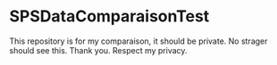 # SPSDataComparaisonTest
This repository is for my comparaison, it should be private. No strager should see this. Thank you. Respect my privacy.
